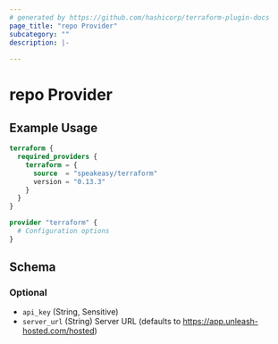 ```yaml
---
# generated by https://github.com/hashicorp/terraform-plugin-docs
page_title: "repo Provider"
subcategory: ""
description: |-
  
---
```


# repo Provider



## Example Usage

```terraform
terraform {
  required_providers {
    terraform = {
      source  = "speakeasy/terraform"
      version = "0.13.3"
    }
  }
}

provider "terraform" {
  # Configuration options
}
```

<!-- schema generated by tfplugindocs -->
## Schema

### Optional

- `api_key` (String, Sensitive)
- `server_url` (String) Server URL (defaults to https://app.unleash-hosted.com/hosted)
